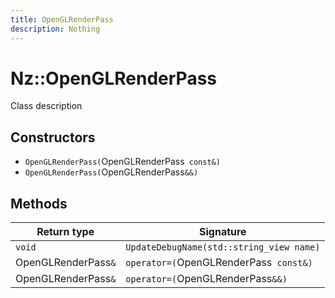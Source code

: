 ```yaml
---
title: OpenGLRenderPass
description: Nothing
---
```


# Nz::OpenGLRenderPass

Class description

## Constructors

- `OpenGLRenderPass(`OpenGLRenderPass` const&)`
- `OpenGLRenderPass(`OpenGLRenderPass`&&)`

## Methods

| Return type | Signature |
| ----------- | --------- |
| `void` | `UpdateDebugName(std::string_view name)` |
| OpenGLRenderPass`&` | `operator=(`OpenGLRenderPass` const&)` |
| OpenGLRenderPass`&` | `operator=(`OpenGLRenderPass`&&)` |

